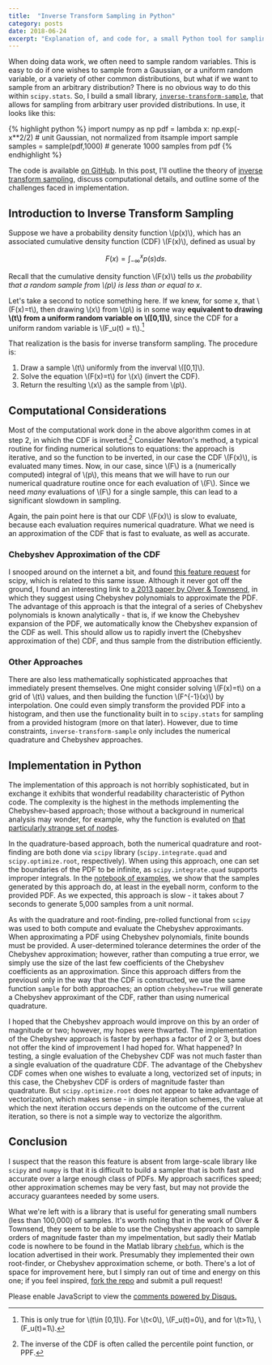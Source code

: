 ```yaml
---
title:  "Inverse Transform Sampling in Python"
category: posts
date: 2018-06-24
excerpt: "Explanation of, and code for, a small Python tool for sampling from arbitrary distributions."
---
```


When doing data work, we often need to sample random variables. This is easy to
do if one wishes to sample from a Gaussian, or a uniform random variable, or a
variety of other common distributions, but what if we want to sample from an
arbitrary distribution? There is no obvious way to do this within
`scipy.stats`. So, I build a small library, [`inverse-transform-sample`][1],
that allows for sampling from arbitrary user provided distributions. In use, it
looks like this:

{% highlight python %}
import numpy as np
pdf = lambda x: np.exp(-x**2/2) # unit Gaussian, not normalized
from itsample import sample
samples = sample(pdf,1000) # generate 1000 samples from pdf	
{% endhighlight %}
	
The code is available [on GitHub][1]. In this post, I'll outline the theory of
[inverse transform sampling][2], discuss computational details, and outline some
of the challenges faced in implementation.

## Introduction to Inverse Transform Sampling

Suppose we have a probability density function \\(p(x)\\), which has an
associated cumulative density function (CDF) \\(F(x)\\), defined as usual by

$$F(x) = \int_{-\infty}^x p(s)ds.$$

Recall that the cumulative density function \\(F(x)\\) tells us _the probability
that a random sample from \\(p\\) is less than or equal to x_.

Let's take a second to notice something here. If we knew, for some x, that
\\(F(x)=t\\), then drawing \\(x\\) from \\(p\\) is in some way __equivalent to
drawing \\(t\\) from a uniform random variable on \\([0,1]\\)__, since the CDF for
a uniform random variable is \\(F_u(t) = t\\).[^fnote1] 

That realization is the basis for inverse transform sampling. The procedure is:

1. Draw a sample \\(t\\) uniformly from the inverval \\([0,1]\\).
2. Solve the equation \\(F(x)=t\\) for \\(x\\) (invert the CDF).
3. Return the resulting \\(x\\) as the sample from \\(p\\).

## Computational Considerations

Most of the computational work done in the above algorithm comes in at step 2,
in which the CDF is inverted.[^fnote2] Consider Newton's method, a typical
routine for finding numerical solutions to equations: the approach is iterative,
and so the function to be inverted, in our case the CDF \\(F(x)\\), is evaluated
many times. Now, in our case, since \\(F\\) is a (numerically computed) integral
of \\(p\\), this means that we will have to run our numerical quadrature routine
once for each evaluation of \\(F\\). Since we need _many_ evaluations of \\(F\\)
for a single sample, this can lead to a significant slowdown in sampling.

Again, the pain point here is that our CDF \\(F(x)\\) is slow to evaluate,
because each evaluation requires numerical quadrature. What we need is an
approximation of the CDF that is fast to evaluate, as well as accurate. 

### Chebyshev Approximation of the CDF

I snooped around on the internet a bit, and found [this feature request][3] for
scipy, which is related to this same issue. Although it never got off the
ground, I found an interesting link to [a 2013 paper by Olver & Townsend][4], in
which they suggest using Chebyshev polynomials to approximate the PDF. The
advantage of this approach is that the integral of a series of Chebyshev
polynomials is known analytically - that is, if we know the Chebyshev expansion
of the PDF, we automatically know the Chebyshev expansion of the CDF as
well. This should allow us to rapidly invert the (Chebyshev approximation of
the) CDF, and thus sample from the distribution efficiently.

### Other Approaches

There are also less mathematically sophisticated approaches that immediately
present themselves. One might consider solving \\(F(x)=t\\) on a grid of \\(t\\)
values, and then building the function \\(F^{-1}(x)\\) by interpolation. One
could even simply transform the provided PDF into a histogram, and then use the
functionality built in to `scipy.stats` for sampling from a provided histogram
(more on that later). However, due to time constraints,
`inverse-transform-sample` only includes the numerical quadrature and Chebyshev
approaches.

## Implementation in Python

The implementation of this approach is not horribly sophisticated, but in
exchange it exhibits that wonderful readability characteristic of Python
code. The complexity is the highest in the methods implementing the
Chebyshev-based approach; those without a background in numerical analysis may
wonder, for example, why the function is evaluted on [that particularly strange 
set of nodes][5].

In the quadrature-based approach, both the numerical quadrature and root-finding
are both done via `scipy` library (`scipy.integrate.quad` and
`scipy.optimize.root`, respectively). When using this approach, one can set the
boundaries of the PDF to be infinite, as `scipy.integrate.quad` supports
improper integrals. In the [notebook of examples][6], we show that the samples
generated by this approach do, at least in the eyeball norm, conform to the
provided PDF. As we expected, this approach is slow - it takes about 7 seconds to generate
5,000 samples from a unit normal. 

As with the quadrature and root-finding, pre-rolled functional from `scipy` was
used to both compute and evaluate the Chebyshev approximants. When approximating
a PDF using Chebyshev polynomials, finite bounds must be provided. A
user-determined tolerance determines the order of the Chebyshev approximation;
however, rather than computing a true error, we simply use the size of the last
few coefficients of the Chebyshev coefficients as an approximation. Since this
approach differs from the previousl only in the way that the CDF is constructed,
we use the same function `sample` for both approaches; an option
`chebyshev=True` will generate a Chebyshev approximant of the CDF, rather than
using numerical quadrature.

I hoped that the Chebyshev approach would improve on this by an order of
magnitude or two; however, my hopes were thwarted. The implementation of the
Chebyshev approach is faster by perhaps a factor of 2 or 3, but does not offer
the kind of improvement I had hoped for. What happened? In testing, a single
evaluation of the Chebyshev CDF was not much faster than a single evaluation of
the quadrature CDF. The advantage of the Chebyshev CDF comes when one wishes to
evaluate a long, vectorized set of inputs; in this case, the Chebyshev CDF is
orders of magnitude faster than quadrature. But `scipy.optimize.root` does not
appear to take advantage of vectorization, which makes sense - in simple
iteration schemes, the value at which the next iteration occurs depends on the
outcome of the current iteration, so there is not a simple way to vectorize the
algorithm.

## Conclusion

I suspect that the reason this feature is absent from large-scale library like
`scipy` and `numpy` is that it is difficult to build a sampler that is both fast
and accurate over a large enough class of PDFs. My approach sacrifices speed;
other approximation schemes may be very fast, but may not provide the accuracy
guarantees needed by some users.

What we're left with is a library that is useful for generating small numbers
(less than 100,000) of samples. It's worth noting that in the work of Olver &
Townsend, they seem to be able to use the Chebyshev approach to sample orders of
magnitude faster than my impelmentation, but sadly their Matlab code is nowhere
to be found in the Matlab library [`chebfun`][7], which is the location
advertised in their work. Presumably they implemented their own root-finder, or
Chebyshev approximation scheme, or both. There's a lot of space for improvement
here, but I simply ran out of time and energy on this one; if you feel inspired,
[fork the repo][8] and submit a pull request!


<!-------------------------------- FOOTER ----------------------------> 


[1]: https://www.github.com/peterewills/itsample

[2]: https://en.wikipedia.org/wiki/Inverse_transform_sampling

[3]: https://github.com/scipy/scipy/issues/3747

[4]: https://arxiv.org/pdf/1307.1223.pdf

[5]: https://en.wikipedia.org/wiki/Chebyshev_nodes

[6]: https://github.com/peterewills/itsample/blob/master/example.ipynb

[7]: http://www.chebfun.org/

[8]: https://github.com/peterewills/itsample#contributing

[^fnote1]: This is only true for \\(t\in [0,1]\\). For \\(t<0\\),
    \\(F_u(t)=0\\), and for \\(t>1\\), \\(F_u(t)=1\\).
	
[^fnote2]: The inverse of the CDF is often called the percentile point function,
    or PPF.


<!-- Wish we could put this in _includes/scripts.html. But it doesn't run from -->
<!-- there. It needs to be run at the bottom of the file, rather than at the   -->
<!-- top; perhaps that has something to do with it. Anyways, I'll just include -->
<!-- this chunk of HTML at the footer of all my posts, even though its fugly.  -->

<div id="disqus_thread"></div>
<script>

/**
*  RECOMMENDED CONFIGURATION VARIABLES: EDIT AND UNCOMMENT THE SECTION BELOW TO INSERT DYNAMIC VALUES FROM YOUR PLATFORM OR CMS.
*  LEARN WHY DEFINING THESE VARIABLES IS IMPORTANT: https://disqus.com/admin/universalcode/#configuration-variables*/
/*
var disqus_config = function () {
this.page.url = PAGE_URL;  // Replace PAGE_URL with your page's canonical URL variable
this.page.identifier = PAGE_IDENTIFIER; // Replace PAGE_IDENTIFIER with your page's unique identifier variable
};
*/
(function() { // DON'T EDIT BELOW THIS LINE
var d = document, s = d.createElement('script');
s.src = 'https://pwills-com.disqus.com/embed.js';
s.setAttribute('data-timestamp', +new Date());
(d.head || d.body).appendChild(s);
})();
</script>
<noscript>Please enable JavaScript to view the <a href="https://disqus.com/?ref_noscript">comments powered by Disqus.</a></noscript>
